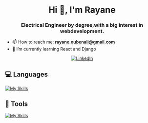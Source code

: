 <h1 align="center">Hi 👋, I'm Rayane</h1>
<h3 align="center">Electrical Engineer by degree,with a big interest in webdevelopment.</h3>

- 📫 How to reach me: **rayane.oubenali@gmail.com**
- 🌱 I’m currently learning React and Django

<p align="center">
  <a href="https://linkedin.com/in/rayane-oubenali-a77b221b1" target="_blank" rel="noreferrer">
    <img src="https://img.shields.io/badge/LinkedIn-0077B5?style=for-the-badge&logo=linkedin&logoColor=white" alt="LinkedIn"/>
  </a>
</p>

## 💻 Languages
[![My Skills](https://skillicons.dev/icons?i=js,html,css,py,cpp)](https://skillicons.dev)

## 🔧 Tools
[![My Skills](https://skillicons.dev/icons?i=git,webpack,postgres,ubuntu)](https://skillicons.dev)


<!--
**EnumaOub/EnumaOub** is a ✨ _special_ ✨ repository because its `README.md` (this file) appears on your GitHub profile.

Here are some ideas to get you started:

- 🔭 I’m currently working on ...
- 🌱 I’m currently learning ...
- 👯 I’m looking to collaborate on ...
- 🤔 I’m looking for help with ...
- 💬 Ask me about ...
- 📫 How to reach me: ...
- 😄 Pronouns: ...
- ⚡ Fun fact: ...
-->
